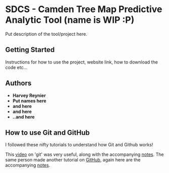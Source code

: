 # SDCS - Camden Tree Map Predictive Analytic Tool (name is WIP :P)
Put description of the tool/project here.

## Getting Started
Instructions for how to use the project, website link, how to download the code etc...

## Authors
* **Harvey Reynier** 
* **Put names here**
* **and here**
* **and here**
* **..and here**

## How to use Git and GitHub
I followed these nifty tutorials to understand how Git and Github works!

This [video](https://www.youtube.com/watch?v=USjZcfj8yxE) on 'git' was very useful, along with the
accompanying [notes](https://www.notion.so/Introduction-to-Git-ac396a0697704709a12b6a0e545db049#d5e9c2b6379246a593c1ef74051e7e3c).
The same person made another tutorial on [GitHub](https://www.youtube.com/watch?v=nhNq2kIvi9s), again here are the accompanying [notes](https://www.notion.so/Introduction-to-GitHub-202af6f64bbd4299b15f238dcd09d2a7).


